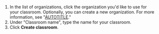1. In the list of organizations, click the organization you'd like to use for your classroom. Optionally, you can create a new organization. For more information, see "[AUTOTITLE](/organizations/collaborating-with-groups-in-organizations/creating-a-new-organization-from-scratch)."
1. Under "Classroom name", type the name for your classroom.
1. Click **Create classroom**.
